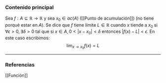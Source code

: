 ### Contenido principal

Sea $f: A \subseteq \mathbb R \rightarrow \mathbb R$ y sea $x_0 \in ac(A)$ ([[Punto de acumulación]]) (no tiene porqué estar en $A$). Se dice que $f$ tiene límite $L \in \mathbb R$ cuando $x$ tiende a $x_0$ si $\forall \epsilon > 0, \exists \delta > 0$ tal que si $x \in A, 0 < |x-x_0| < \delta$ entonces $|f(x) - L| < \epsilon$. En este caso escribimos:
$$ \lim_{x \to x_0} f(x) = L $$

--- 
### Referencias

[[Función]]